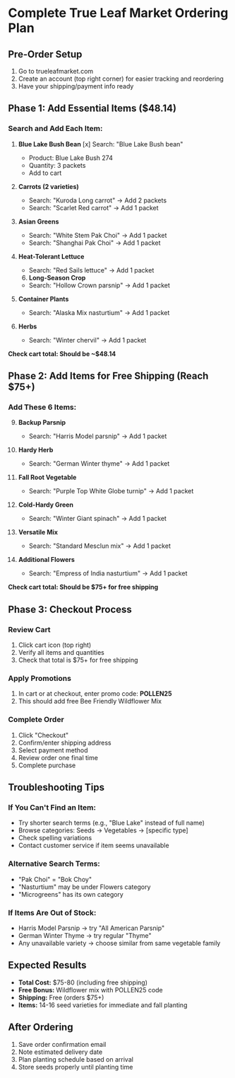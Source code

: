 # Complete True Leaf Market Ordering Plan

## Pre-Order Setup
1. Go to trueleafmarket.com
2. Create an account (top right corner) for easier tracking and reordering
3. Have your shipping/payment info ready

## Phase 1: Add Essential Items ($48.14)

### Search and Add Each Item:
1. **Blue Lake Bush Bean**
   [x] Search: "Blue Lake Bush bean"
   - Product: Blue Lake Bush 274
   - Quantity: 3 packets
   - Add to cart

2. **Carrots (2 varieties)**
   - Search: "Kuroda Long carrot" → Add 2 packets
   - Search: "Scarlet Red carrot" → Add 1 packet

3. **Asian Greens**
   - Search: "White Stem Pak Choi" → Add 1 packet
   - Search: "Shanghai Pak Choi" → Add 1 packet

4. **Heat-Tolerant Lettuce**
   - Search: "Red Sails lettuce" → Add 1 packet

   6. **Long-Season Crop**
   - Search: "Hollow Crown parsnip" → Add 1 packet

7. **Container Plants**
   - Search: "Alaska Mix nasturtium" → Add 1 packet

8. **Herbs**
   - Search: "Winter chervil" → Add 1 packet

**Check cart total: Should be ~$48.14**

## Phase 2: Add Items for Free Shipping (Reach $75+)

### Add These 6 Items:
9. **Backup Parsnip**
   - Search: "Harris Model parsnip" → Add 1 packet

10. **Hardy Herb**
    - Search: "German Winter thyme" → Add 1 packet

11. **Fall Root Vegetable**
    - Search: "Purple Top White Globe turnip" → Add 1 packet

12. **Cold-Hardy Green**
    - Search: "Winter Giant spinach" → Add 1 packet

13. **Versatile Mix**
    - Search: "Standard Mesclun mix" → Add 1 packet

14. **Additional Flowers**
    - Search: "Empress of India nasturtium" → Add 1 packet

**Check cart total: Should be $75+ for free shipping**

## Phase 3: Checkout Process

### Review Cart
1. Click cart icon (top right)
2. Verify all items and quantities
3. Check that total is $75+ for free shipping

### Apply Promotions
1. In cart or at checkout, enter promo code: **POLLEN25**
2. This should add free Bee Friendly Wildflower Mix

### Complete Order
1. Click "Checkout"
2. Confirm/enter shipping address
3. Select payment method
4. Review order one final time
5. Complete purchase

## Troubleshooting Tips

### If You Can't Find an Item:
- Try shorter search terms (e.g., "Blue Lake" instead of full name)
- Browse categories: Seeds → Vegetables → [specific type]
- Check spelling variations
- Contact customer service if item seems unavailable

### Alternative Search Terms:
- "Pak Choi" = "Bok Choy"
- "Nasturtium" may be under Flowers category
- "Microgreens" has its own category

### If Items Are Out of Stock:
- Harris Model Parsnip → try "All American Parsnip"
- German Winter Thyme → try regular "Thyme"
- Any unavailable variety → choose similar from same vegetable family

## Expected Results
- **Total Cost:** $75-80 (including free shipping)
- **Free Bonus:** Wildflower mix with POLLEN25 code
- **Shipping:** Free (orders $75+)
- **Items:** 14-16 seed varieties for immediate and fall planting

## After Ordering
1. Save order confirmation email
2. Note estimated delivery date
3. Plan planting schedule based on arrival
4. Store seeds properly until planting time